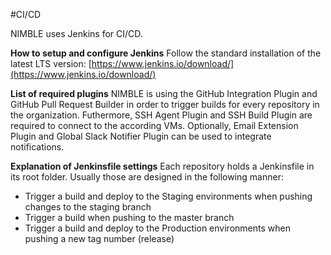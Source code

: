 #CI/CD

NIMBLE uses Jenkins for CI/CD.

**How to setup and configure Jenkins**
Follow the standard installation of the latest LTS version: [https://www.jenkins.io/download/](https://www.jenkins.io/download/)

**List of required plugins**
NIMBLE is using the GitHub Integration Plugin and GitHub Pull Request Builder in order to trigger builds for every repository in the organization.
Futhermore, SSH Agent Plugin and SSH Build Plugin are required to connect to the according VMs.
Optionally, Email Extension Plugin and Global Slack Notifier Plugin can be used to integrate notifications.

**Explanation of Jenkinsfile settings**
Each repository holds a Jenkinsfile in its root folder.
Usually those are designed in the following manner:
- Trigger a build and deploy to the Staging environments when pushing changes to the staging branch
- Trigger a build when pushing to the master branch
- Trigger a build and deploy to the Production environments when pushing a new tag number (release)